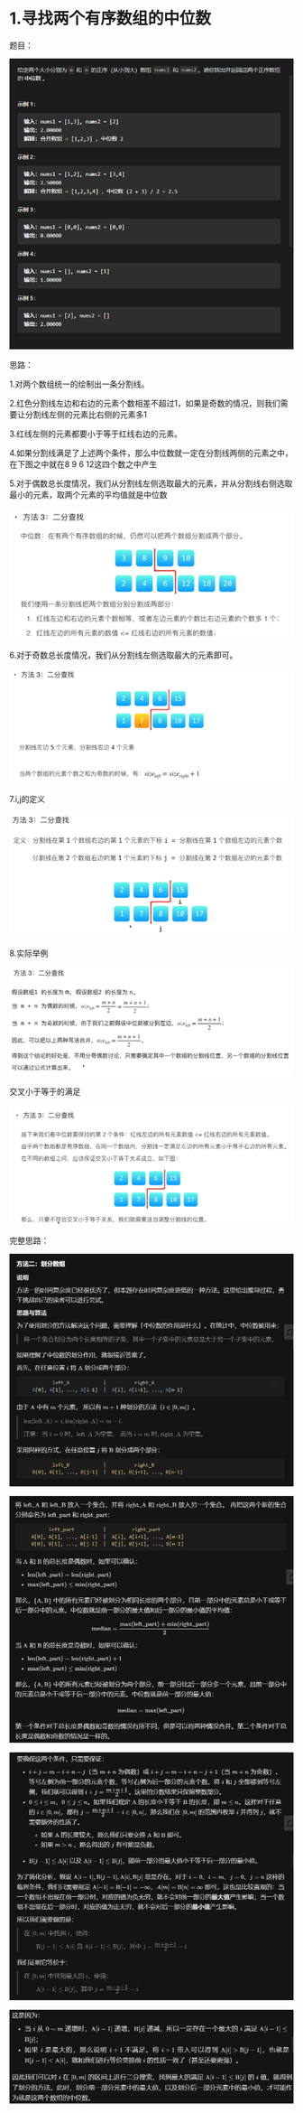 # 1.寻找两个有序数组的中位数

题目：

![image-20210305194651971](Solution.assets/image-20210305194651971.png)

思路：

1.对两个数组统一的绘制出一条分割线。

2.红色分割线左边和右边的元素个数相差不超过1，如果是奇数的情况，则我们需要让分割线左侧的元素比右侧的元素多1

3.红线左侧的元素都要小于等于红线右边的元素。

4.如果分割线满足了上述两个条件，那么中位数就一定在分割线两侧的元素之中，在下图之中就在8 9 6 12这四个数之中产生

5.对于偶数总长度情况，我们从分割线左侧选取最大的元素，并从分割线右侧选取最小的元素，取两个元素的平均值就是中位数

![image-20210305195341186](Solution.assets/image-20210305195341186.png)

6.对于奇数总长度情况，我们从分割线左侧选取最大的元素即可。

![image-20210305200046659](Solution.assets/image-20210305200046659.png)

7.i,j的定义

![image-20210305200953421](Solution.assets/image-20210305200953421.png)

8.实际举例

![image-20210305201504969](Solution.assets/image-20210305201504969.png)

交叉小于等于的满足

![image-20210305202020873](Solution.assets/image-20210305202020873.png)

完整思路：

![image-20210305203937867](Solution.assets/image-20210305203937867.png)

![image-20210305203948502](Solution.assets/image-20210305203948502.png)

![image-20210305204000671](Solution.assets/image-20210305204000671.png)

![image-20210305204009068](Solution.assets/image-20210305204009068.png)